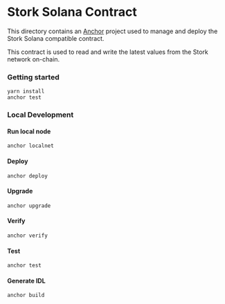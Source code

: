 # Stork Solana Contract

This directory contains an [Anchor](https://www.anchor-lang.com/) project used to manage and deploy the Stork Solana compatible contract.

This contract is used to read and write the latest values from the Stork network on-chain.

### Getting started

```
yarn install
anchor test
```

### Local Development

#### Run local node

```
anchor localnet
```

#### Deploy

```
anchor deploy
```

#### Upgrade

```
anchor upgrade
```

#### Verify

```
anchor verify
```

#### Test

```
anchor test
```

#### Generate IDL

```
anchor build
```
